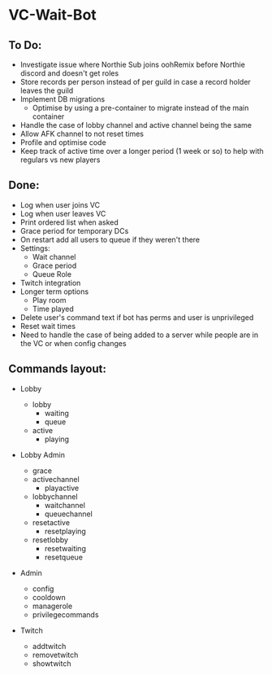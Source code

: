 # VC-Wait-Bot

## To Do:
* Investigate issue where Northie Sub joins oohRemix before Northie discord and doesn't get roles
* Store records per person instead of per guild in case a record holder leaves the guild
* Implement DB migrations
    * Optimise by using a pre-container to migrate instead of the main container
* Handle the case of lobby channel and active channel being the same
* Allow AFK channel to not reset times
* Profile and optimise code
* Keep track of active time over a longer period (1 week or so) to help with regulars vs new players

## Done:
* Log when user joins VC
* Log when user leaves VC
* Print ordered list when asked
* Grace period for temporary DCs
* On restart add all users to queue if they weren't there
* Settings:
    * Wait channel
    * Grace period
    * Queue Role
* Twitch integration
* Longer term options
    * Play room
    * Time played
* Delete user's command text if bot has perms and user is unprivileged
* Reset wait times
* Need to handle the case of being added to a server while people are in the VC or when config changes

## Commands layout:
* Lobby
    * lobby
        * waiting
        * queue
    * active
        * playing

* Lobby Admin
    * grace
    * activechannel
        * playactive
    * lobbychannel
        * waitchannel
        * queuechannel
    * resetactive
        * resetplaying
    * resetlobby
        * resetwaiting
        * resetqueue
* Admin
    * config
    * cooldown
    * managerole
    * privilegecommands
* Twitch
    * addtwitch
    * removetwitch
    * showtwitch

